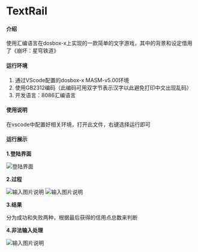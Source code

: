 # TextRail

#### 介绍
使用汇编语言在dosbox-x上实现的一款简单的文字游戏，其中的背景和设定借用了《崩坏：星穹铁道》

#### 运行环境

1. 通过VScode配置的dosbox-x MASM-v5.00环境
2. 使用GB2312编码（此编码可用双字节表示汉字以此避免打印中文出现乱码）
3. 开发语言：8086汇编语言


#### 使用说明

在vscode中配置好相关环境，打开此文件，右键选择运行即可

#### 运行展示

 **1.登陆界面** 

![登陆界面](https://foruda.gitee.com/images/1747724002885452663/0b378cbb_14262426.png "屏幕截图")

 **2.过程** 

![输入图片说明](https://foruda.gitee.com/images/1747724065131251271/41faca97_14262426.png "屏幕截图")
![输入图片说明](https://foruda.gitee.com/images/1747724076064791065/1920d849_14262426.png "屏幕截图")

 **3.结果** 

分为成功和失败两种，根据最后获得的信用点总数来判断

 **4.非法输入处理**

![输入图片说明](https://foruda.gitee.com/images/1747724190657824804/f7845b7b_14262426.png "屏幕截图") 
